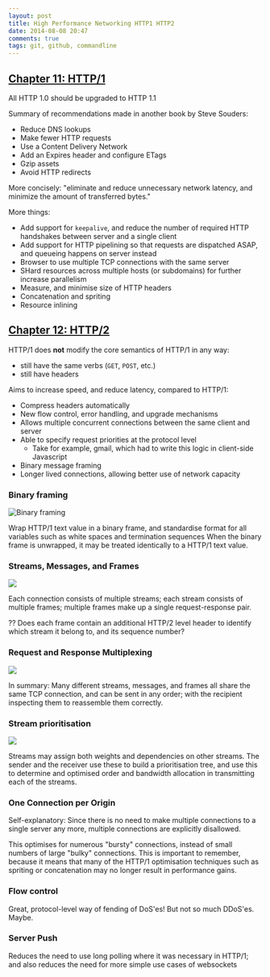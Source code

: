```yaml
---
layout: post
title: High Performance Networking HTTP1 HTTP2
date: 2014-08-08 20:47
comments: true
tags: git, github, commandline
---
```


## [Chapter 11: HTTP/1](http://chimera.labs.oreilly.com/books/1230000000545/ch11.html)

All HTTP 1.0 should be upgraded to HTTP 1.1

Summary of recommendations made in another book by Steve Souders:

- Reduce DNS lookups
- Make fewer HTTP requests
- Use a Content Delivery Network
- Add an Expires header and configure ETags
- Gzip assets
- Avoid HTTP redirects

More concisely: "eliminate and reduce unnecessary network latency, and minimize the amount of transferred bytes."

More things:

- Add support for `keepalive`, and reduce the number of required HTTP handshakes
  between server and a single client
- Add support for HTTP pipelining so that requests are dispatched ASAP,
  and queueing happens on server instead
- Browser to use multiple TCP connections with the same server
- SHard resources across multiple hosts (or subdomains) for further increase parallelism
- Measure, and minimise size of HTTP headers
- Concatenation and spriting
- Resource inlining

## [Chapter 12: HTTP/2](http://chimera.labs.oreilly.com/books/1230000000545/ch12.html)

HTTP/1 does **not** modify the core semantics of HTTP/1 in any way:

- still have the same verbs (`GET`, `POST`, etc.)
- still have headers

Aims to increase speed, and reduce latency, compared to HTTP/1:

- Compress headers automatically
- New flow control, error handling, and upgrade mechanisms
- Allows multiple concurrent connections between the same client and server
- Able to specify request priorities at the protocol level
  - Take for example, gmail, which had to write this logic in client-side Javascript
- Binary message framing
- Longer lived connections, allowing better use of network capacity

### Binary framing

![Binary framing](http://orm-chimera-prod.s3.amazonaws.com/1230000000545/images/hpbn_1201.png)

Wrap HTTP/1 text value in a binary frame,
and standardise format for all variables
such as white spaces and termination sequences
When the binary frame is unwrapped,
it may be treated identically to a HTTP/1 text value.

### Streams, Messages, and Frames

![](http://orm-chimera-prod.s3.amazonaws.com/1230000000545/images/hpbn_1202.png)

Each connection consists of multiple streams;
each stream consists of multiple frames;
multiple frames make up a single request-response pair.

?? Does each frame contain an additional HTTP/2 level header to identify
which stream it belong to, and its sequence number?

### Request and Response Multiplexing

![](http://orm-chimera-prod.s3.amazonaws.com/1230000000545/images/hpbn_1203.png)

In summary: Many different streams, messages, and frames all share the same
TCP connection, and can be sent in any order;
with the recipient inspecting them to reassemble them correctly.

### Stream prioritisation

![](http://orm-chimera-prod.s3.amazonaws.com/1230000000545/images/hpbn_1210.png)

Streams may assign both weights and dependencies on other streams.
The sender and the receiver use these to build a prioritisation tree,
and use  this to determine and optimised
order and bandwidth allocation in transmitting each of the streams.

### One Connection per Origin

Self-explanatory: Since there is no need to make multiple connections
to a single server any more,
multiple connections are explicitly disallowed.

This optimises for numerous "bursty" connections,
instead of small numbers of large "bulky" connections.
This is important to remember,
because it means that many of the HTTP/1 optimisation techniques such as spriting
or concatenation may no longer result in performance gains.

### Flow control

Great, protocol-level way of fending of DoS'es!
But not so much DDoS'es.
Maybe.

### Server Push

Reduces the need to use long polling where it was necessary in HTTP/1;
and also reduces the need for more simple use cases of websockets

